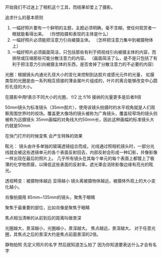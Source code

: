 

开始我们不过迷上了相机这个工具，而结果却爱上了摄影。

追求什么的基本原则

1. 一幅好照片要有一个鲜明的主题，主题必须明确，毫不含糊，使任何观赏者一眼就能看得出来。
（你想拍摄和表现的主体是什么）
2. 一幅好照片必须能把注意力引向被摄主体。
（怎样把注意力集中到被摄物体上）
3. 一幅好照片必须画面简洁，只包括那些有利于把视线引向被摄主体的内容，而排除或压缩那些可能分散注意力的内容。
（画面简洁了么，是不是只包括了有利于把注意力引向被摄主体的东西，是否舍掉了分散注意力的不必要的内容）

光圈：根据镜头内通光孔径大小的变化来控制到达胶片或感光元件的光量，
虹膜 类型的光圈是由一系列相互搭接的薄金属叶片组成的，叶片的离合能够改变中心圆形孔径的大小。

在摄影中用f表示不同大小的光圈， f/2 比 f/16 接纳的光量更多是后者8倍

50mm镜头为标准镜头（35mm胶片），使用该镜头拍摄时的水平视角就是人们观察周围世界时的视场。覆盖更大像场的镜头被称为广角镜头，覆盖较窄场的镜头则被称为远摄镜头
35mm画幅的对角线大约50mm长，因此这种画幅的标准镜头大约就是50mm

在快门打开的时候变焦 会产生特殊的效果

眩光： 镜头由许多单独的玻璃透镜组合而成，光线通过照相机镜头时，一部分光线就会被这些透镜单元的各个表面反射回去，内部反射会形成一种幻影，并像影像一样出现在最后的照片上。
几乎所有镜头在其每个单元的每个表面上都镀上了极薄的化学物质膜，以降低这些表面的反射率。遮光罩会消除影像边缘有亮光的眩光。

透视畸变：被摄物体越远 显得越小  镜头离被摄物体越远，被摄体外观上的大小变化越小。

肖像拍摄用 85mm~135mm的镜头，聚焦于眼睛

聚焦于最重要的部位，比如肖像是聚焦于眼睛

焦点相当清晰的从前到后的距离叫做景深

光圈越大，景深越小，光圈越小，景深越大。
焦点越远，景深越大。
对于任意光圈，其焦点之后的景深大约是焦点前面景深的2倍。

静物拍照 先定义照片的名字 然后就知道怎么拍了 因为你知道要表达什么才会有名字
